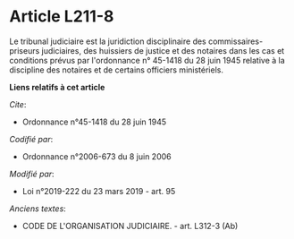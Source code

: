 # Article L211-8

Le tribunal  judiciaire est la juridiction disciplinaire des commissaires-priseurs judiciaires, des huissiers de justice et
des notaires dans les cas et conditions prévus par l'ordonnance n° 45-1418 du 28 juin 1945 relative à la discipline des
notaires et de certains officiers ministériels.

**Liens relatifs à cet article**

_Cite_:

  - Ordonnance n°45-1418 du 28 juin 1945

_Codifié par_:

  - Ordonnance n°2006-673 du 8 juin 2006

_Modifié par_:

  - Loi n°2019-222 du 23 mars 2019 - art. 95

_Anciens textes_:

  - CODE DE L'ORGANISATION JUDICIAIRE. - art. L312-3 (Ab)
